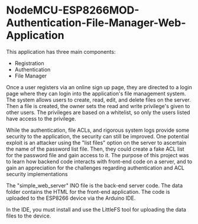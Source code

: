 # NodeMCU-ESP8266MOD-Authentication-File-Manager-Web-Application
This application has three main components:  
- Registration 
- Authentication 
- File Manager 

Once a user registers via an online sign up page, they are directed to a login page where they can login into the application's file management system. The system allows users to create, read, edit, and delete files on the server. Then a file is created, the owner sets the read and write privilege's given to other users. The privileges are based on a whitelist, so only the users listed have access to the privilege.

While the authentication, file ACLs, and rigorous system logs provide some security to the application, the security can still be improved. One potential exploit is an attacker using the "list files" option on the server to ascertain the name of the password list file. Then, they could create a fake ACL list for the password file and gain access to it. The purpose of this project was to learn how backend code interacts with front-end code on a server, and to gain an appreciation for the challenges regarding authentication and ACL security implementations

The "simple_web_server" INO file is the back-end server code. The data folder contains the HTML for the front-end application. The code is uploaded to the ESP8266 device via the Arduino IDE.

In the IDE, you must install and use the LittleFS tool for uploading the data files to the device.
